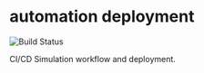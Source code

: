 # automation deployment
![Build Status](https://app.bitrise.io/app/754961367ab42974/status.svg?token=oyE6KdSQ_2Plfwlt3i6uXw)

CI/CD Simulation workflow and deployment.